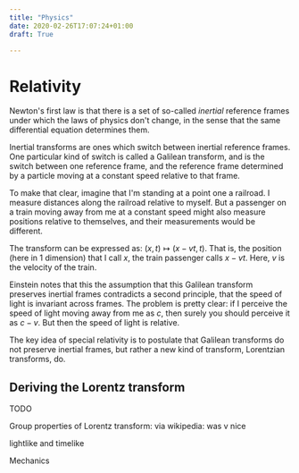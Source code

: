 ```yaml
---
title: "Physics"
date: 2020-02-26T17:07:24+01:00
draft: True

---
```


<script type="text/javascript" async
  src="https://cdn.mathjax.org/mathjax/latest/MathJax.js?config=TeX-AMS-MML_HTMLorMML">
  MathJax.Hub.Config({
  tex2jax: {
    inlineMath: [['$','$'], ['\\(','\\)']],
    displayMath: [['$$','$$']],
    processEscapes: true,
    processEnvironments: true,
    skipTags: ['script', 'noscript', 'style', 'textarea', 'pre'],
    TeX: { equationNumbers: { autoNumber: "AMS" },
         extensions: ["AMSmath.js", "AMSsymbols.js"] }
  }
  });
  MathJax.Hub.Queue(function() {
    // Fix <code> tags after MathJax finishes running. This is a
    // hack to overcome a shortcoming of Markdown. Discussion at
    // https://github.com/mojombo/jekyll/issues/199
    var all = MathJax.Hub.getAllJax(), i;
    for(i = 0; i < all.length; i += 1) {
        all[i].SourceElement().parentNode.className += ' has-jax';
    }
  });

  MathJax.Hub.Config({
  // Autonumbering by mathjax
  TeX: { equationNumbers: { autoNumber: "AMS" } }
  });

</script>


$\newcommand{\R}{\mathbb{R}}$
$\newcommand{\C}{\mathbb{C}}$
$\newcommand{\N}{\mathbb{N}}$
$\newcommand{\Z}{\mathbb{Z}}$

# Relativity

Newton's first law is that there is a set of so-called *inertial* reference frames under which the laws of physics don't change, in the sense that the same differential equation determines them.

Inertial transforms are ones which switch between inertial reference frames. One particular kind of switch is called a Galilean transform, and is the switch between one reference frame, and the reference frame determined by a particle moving at a constant speed relative to that frame.

To make that clear, imagine that I'm standing at a point one a railroad. I measure distances along the railroad relative to myself. But a passenger on a train moving away from me at a constant speed might also measure positions relative to themselves, and their measurements would be different.

The transform can be expressed as: $(x,t)\mapsto(x-vt,t)$. That is, the position (here in 1 dimension) that I call $x$, the train passenger calls $x-vt$. Here, $v$ is the velocity of the train.

Einstein notes that this the assumption that this Galilean transform preserves inertial frames contradicts a second principle, that the speed of light is invariant across frames. The problem is pretty clear: if I perceive the speed of light moving away from me as $c$, then surely you should perceive it as $c-v$. But then the speed of light is relative.

The key idea of special relativity is to postulate that Galilean transforms do not preserve inertial frames, but rather a new kind of transform, Lorentzian transforms, do.

## Deriving the Lorentz transform

TODO

Group properties of Lorentz transform: via wikipedia: was v nice

lightlike and timelike

Mechanics

